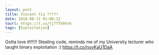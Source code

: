```yaml
---
layout: post
title: Vincent Yiu ?????
date: 2018-08-11 01:00:22
tourl: https://t.co/tj7TTh8Vxh
tags: [Exploitation]
---
```

Gotta love it!!!!!! Stealing code, reminds me of my University lecturer who taught binary exploitation :) https://t.co/nuyKaU1DaA